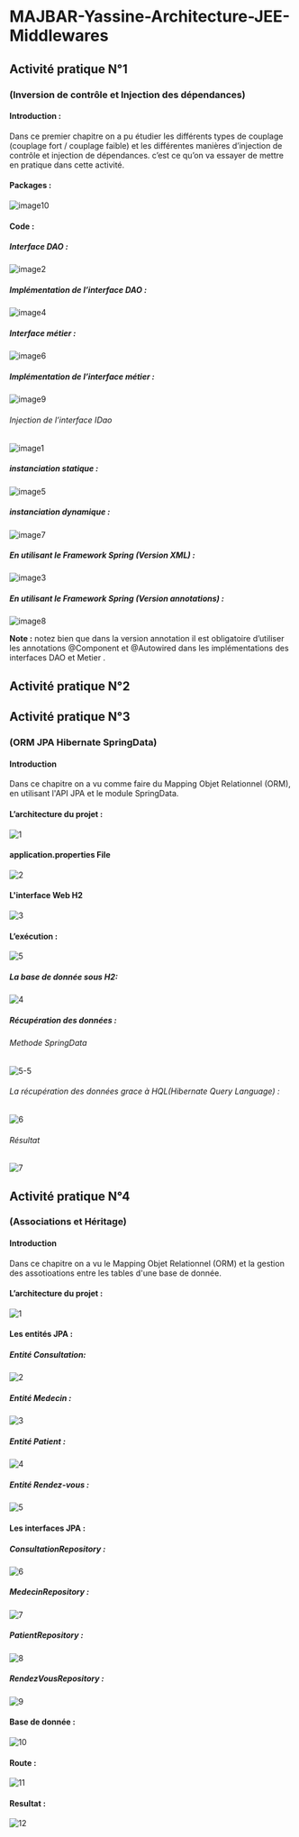 ﻿# MAJBAR-Yassine-Architecture-JEE-Middlewares
## Activité pratique N°1
### (Inversion de contrôle et Injection des dépendances)
#### Introduction :
Dans ce premier chapitre on a pu étudier les différents types de couplage (couplage fort / couplage faible) et les différentes manières d’injection de contrôle et injection de dépendances.
c’est ce qu’on va essayer de mettre en pratique dans cette activité.

#### Packages :
![image10](https://user-images.githubusercontent.com/84138772/156883912-79e5f5b7-f965-40f6-8fd8-5828fbca82b2.png)

#### Code :
##### Interface DAO :
![image2](https://user-images.githubusercontent.com/84138772/156883943-e3cb503c-7d29-4665-ae77-95602b256c58.png)
##### Implémentation de l’interface DAO :
![image4](https://user-images.githubusercontent.com/84138772/156883963-d480e2c7-ccaa-4ad0-a501-b075d2c85c44.png)
##### Interface métier :
![image6](https://user-images.githubusercontent.com/84138772/156883983-845f3401-0323-4920-8b49-717b983b0842.png)
##### Implémentation de l’interface métier :
![image9](https://user-images.githubusercontent.com/84138772/156883999-054e3c6c-25ee-4817-87a6-79d616a8dfa8.png)


###### Injection de l’interface IDao
![image1](https://user-images.githubusercontent.com/84138772/156884004-4fa5e5b2-74d7-44e2-9b2a-6bb6bfdfe5ab.png)

##### instanciation statique :
![image5](https://user-images.githubusercontent.com/84138772/156884132-bcbb5f51-1589-40dc-b85d-e12739a89099.png)
##### instanciation dynamique :
![image7](https://user-images.githubusercontent.com/84138772/156884153-368bfb44-5fb3-4fab-9269-0e38117cc519.png)
##### En utilisant le Framework Spring (Version XML) : 
![image3](https://user-images.githubusercontent.com/84138772/156884172-0bd09d00-aea4-4d47-9dcd-c47b1de87832.png)
##### En utilisant le Framework Spring (Version annotations) :
![image8](https://user-images.githubusercontent.com/84138772/156884185-c4f3ae9b-dd51-4ca4-be57-91adbc8cba01.png)


**Note :** notez bien que dans la version annotation il est obligatoire d’utiliser les annotations @Component et @Autowired  dans les implémentations des interfaces DAO et Metier .

## Activité pratique N°2

## Activité pratique N°3
### (ORM JPA Hibernate SpringData)
#### Introduction
Dans ce chapitre on a vu comme faire du Mapping Objet Relationnel (ORM), en utilisant l'API JPA et le module SpringData.
#### L’architecture du projet :
![1](https://user-images.githubusercontent.com/84138772/159227909-bf306716-9d11-4e66-95bb-47dd1217483e.png)

#### application.properties File
![2](https://user-images.githubusercontent.com/84138772/159228013-62e07d03-160f-4109-a4ad-cfc2d29ba77c.png)
#### L'interface Web H2
![3](https://user-images.githubusercontent.com/84138772/159228086-f63d6de4-eb3b-478e-a033-030e03270285.png)
#### L’exécution :
![5](https://user-images.githubusercontent.com/84138772/159228234-d64b75aa-7e3d-47da-8624-02580f8b839a.png)
##### La base de donnée sous H2:
![4](https://user-images.githubusercontent.com/84138772/159228394-d1cb2759-e142-47fa-bf28-0ba23583e9c7.png)
##### Récupération des données :
###### Methode SpringData

![5-5](https://user-images.githubusercontent.com/84138772/159228638-92c6f376-7a5d-403d-826a-25715d3f47e2.png)

###### La récupération des données grace à HQL(Hibernate Query Language) :

![6](https://user-images.githubusercontent.com/84138772/159228645-7451f1b5-faaa-4b1d-a30a-04228bff9cfc.png)
###### Résultat
![7](https://user-images.githubusercontent.com/84138772/159228663-aed070b8-96b5-491a-99ac-794ffb81f03f.png)

## Activité pratique N°4
### (Associations et Héritage)
#### Introduction
Dans ce chapitre on a vu le  Mapping Objet Relationnel (ORM) et la gestion des assotioations entre les tables d'une base de donnée.
#### L’architecture du projet :
![1](https://user-images.githubusercontent.com/84138772/159235189-cd38127f-6c87-4fdd-a674-2ce44c303e06.png)
#### Les entités JPA :
##### Entité Consultation:
![2](https://user-images.githubusercontent.com/84138772/159235298-6cef7b18-122b-4c15-a870-16220785d3b5.png)
##### Entité Medecin :
![3](https://user-images.githubusercontent.com/84138772/159235440-c0bad36b-3d1e-45ca-a96a-0abb53000ac2.png)
##### Entité Patient :
![4](https://user-images.githubusercontent.com/84138772/159235520-1f4ef692-1c39-4bb9-84e2-2a4f24a4f640.png)
##### Entité Rendez-vous :
![5](https://user-images.githubusercontent.com/84138772/159235604-6314706b-90d4-4091-ac7c-30135fec3707.png)
#### Les interfaces JPA :
##### ConsultationRepository :
![6](https://user-images.githubusercontent.com/84138772/159235799-3cdb4b18-6d9a-4142-9de0-f4a67d97409a.png)
##### MedecinRepository :
![7](https://user-images.githubusercontent.com/84138772/159235852-eb51f41d-39a8-4dea-ab62-0fd42821dd82.png)
##### PatientRepository :
![8](https://user-images.githubusercontent.com/84138772/159235906-cdff993c-0a30-4334-9ae1-41c8616c6f75.png)
##### RendezVousRepository :
![9](https://user-images.githubusercontent.com/84138772/159235979-7f9c3710-dffa-4f62-b305-51c180af8664.png)
#### Base de donnée : 
![10](https://user-images.githubusercontent.com/84138772/159241447-879ca14e-ab68-4010-b854-06ab1fe249f4.png)
#### Route :
![11](https://user-images.githubusercontent.com/84138772/159241505-50971fe0-a61f-4a99-93ec-004b4c381be9.png)
#### Resultat :
![12](https://user-images.githubusercontent.com/84138772/159241553-a6ca5ffa-371e-4c8c-917b-fde365de25a3.png)




